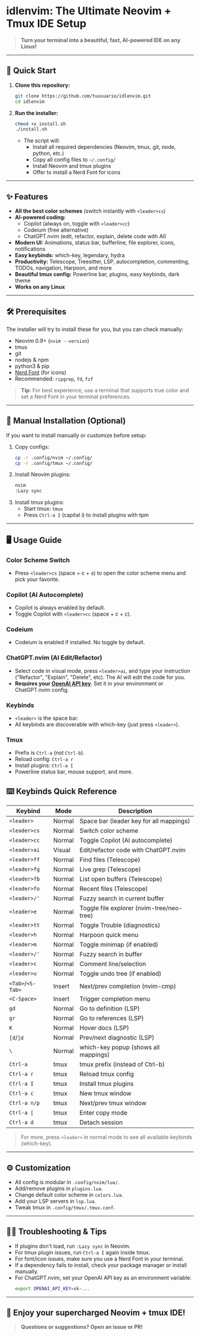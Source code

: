 # idlenvim: The Ultimate Neovim + Tmux IDE Setup

> **Turn your terminal into a beautiful, fast, AI-powered IDE on any Linux!**

---

## 🚀 Quick Start

1. **Clone this repository:**
   ```sh
   git clone https://github.com/tuusuario/idlenvim.git
   cd idlenvim
   ```
2. **Run the installer:**
   ```sh
   chmod +x install.sh
   ./install.sh
   ```
   - The script will:
     - Install all required dependencies (Neovim, tmux, git, node, python, etc.)
     - Copy all config files to `~/.config/`
     - Install Neovim and tmux plugins
     - Offer to install a Nerd Font for icons

---

## ✨ Features

- **All the best color schemes** (switch instantly with `<leader>cs`)
- **AI-powered coding:**
  - Copilot (always on, toggle with `<leader>cc`)
  - Codeium (free alternative)
  - ChatGPT.nvim (edit, refactor, explain, delete code with AI)
- **Modern UI:** Animations, status bar, bufferline, file explorer, icons, notifications
- **Easy keybinds:** which-key, legendary, hydra
- **Productivity:** Telescope, Treesitter, LSP, autocompletion, commenting, TODOs, navigation, Harpoon, and more
- **Beautiful tmux config:** Powerline bar, plugins, easy keybinds, dark theme
- **Works on any Linux**

---

## 🛠️ Prerequisites

The installer will try to install these for you, but you can check manually:

- Neovim 0.9+ (`nvim --version`)
- tmux
- git
- nodejs & npm
- python3 & pip
- [Nerd Font](https://www.nerdfonts.com/) (for icons)
- Recommended: `ripgrep`, `fd`, `fzf`

> **Tip:** For best experience, use a terminal that supports true color and set a Nerd Font in your terminal preferences.

---

## 🧩 Manual Installation (Optional)

If you want to install manually or customize before setup:

1. Copy configs:
   ```sh
   cp -r .config/nvim ~/.config/
   cp -r .config/tmux ~/.config/
   ```
2. Install Neovim plugins:
   ```sh
   nvim
   :Lazy sync
   ```
3. Install tmux plugins:
   - Start tmux: `tmux`
   - Press `Ctrl-a I` (capital i) to install plugins with tpm

---

## 🖥️ Usage Guide

### Color Scheme Switch
- Press `<leader>cs` (space + c + s) to open the color scheme menu and pick your favorite.

### Copilot (AI Autocomplete)
- Copilot is always enabled by default.
- Toggle Copilot with `<leader>cc` (space + c + c).

### Codeium
- Codeium is enabled if installed. No toggle by default.

### ChatGPT.nvim (AI Edit/Refactor)
- Select code in visual mode, press `<leader>ai`, and type your instruction ("Refactor", "Explain", "Delete", etc). The AI will edit the code for you.
- **Requires your [OpenAI API key](https://platform.openai.com/account/api-keys)**. Set it in your environment or ChatGPT.nvim config.

### Keybinds
- `<leader>` is the space bar.
- All keybinds are discoverable with which-key (just press `<leader>`).

### Tmux
- Prefix is `Ctrl-a` (not `Ctrl-b`).
- Reload config: `Ctrl-a r`
- Install plugins: `Ctrl-a I`
- Powerline status bar, mouse support, and more.

## ⌨️ Keybinds Quick Reference

| Keybind         | Mode      | Description                                 |
|-----------------|-----------|---------------------------------------------|
| `<leader>`      | Normal    | Space bar (leader key for all mappings)     |
| `<leader>cs`    | Normal    | Switch color scheme                         |
| `<leader>cc`    | Normal    | Toggle Copilot (AI autocomplete)            |
| `<leader>ai`    | Visual    | Edit/refactor code with ChatGPT.nvim        |
| `<leader>ff`    | Normal    | Find files (Telescope)                      |
| `<leader>fg`    | Normal    | Live grep (Telescope)                       |
| `<leader>fb`    | Normal    | List open buffers (Telescope)               |
| `<leader>fo`    | Normal    | Recent files (Telescope)                    |
| `<leader>/'`    | Normal    | Fuzzy search in current buffer              |
| `<leader>e`     | Normal    | Toggle file explorer (nvim-tree/neo-tree)   |
| `<leader>tt`    | Normal    | Toggle Trouble (diagnostics)                |
| `<leader>h`     | Normal    | Harpoon quick menu                         |
| `<leader>m`     | Normal    | Toggle minimap (if enabled)                 |
| `<leader>/'`    | Normal    | Fuzzy search in buffer                      |
| `<leader>c`     | Normal    | Comment line/selection                      |
| `<leader>u`     | Normal    | Toggle undo tree (if enabled)               |
| `<Tab>`/`<S-Tab>` | Insert  | Next/prev completion (nvim-cmp)             |
| `<C-Space>`     | Insert    | Trigger completion menu                     |
| `gd`            | Normal    | Go to definition (LSP)                      |
| `gr`            | Normal    | Go to references (LSP)                      |
| `K`             | Normal    | Hover docs (LSP)                            |
| `[d`/`]d`       | Normal    | Prev/next diagnostic (LSP)                  |
| `\`             | Normal    | which-key popup (shows all mappings)        |
| `Ctrl-a`        | tmux      | tmux prefix (instead of Ctrl-b)             |
| `Ctrl-a r`      | tmux      | Reload tmux config                          |
| `Ctrl-a I`      | tmux      | Install tmux plugins                        |
| `Ctrl-a c`      | tmux      | New tmux window                             |
| `Ctrl-a n/p`    | tmux      | Next/prev tmux window                       |
| `Ctrl-a [`      | tmux      | Enter copy mode                             |
| `Ctrl-a d`      | tmux      | Detach session                              |

> For more, press `<leader>` in normal mode to see all available keybinds (which-key).

---

## ⚙️ Customization

- All config is modular in `.config/nvim/lua/`.
- Add/remove plugins in `plugins.lua`.
- Change default color scheme in `colors.lua`.
- Add your LSP servers in `lsp.lua`.
- Tweak tmux in `.config/tmux/.tmux.conf`.

---

## 🧑‍💻 Troubleshooting & Tips

- If plugins don't load, run `:Lazy sync` in Neovim.
- For tmux plugin issues, run `Ctrl-a I` again inside tmux.
- For font/icon issues, make sure you use a Nerd Font in your terminal.
- If a dependency fails to install, check your package manager or install manually.
- For ChatGPT.nvim, set your OpenAI API key as an environment variable:
  ```sh
  export OPENAI_API_KEY=sk-...
  ```

---

## 🎉 Enjoy your supercharged Neovim + tmux IDE!

> **Questions or suggestions? Open an issue or PR!**